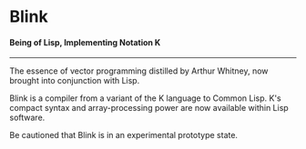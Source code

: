 <!-- TITLE/ -->

# Blink

<!-- /TITLE -->

#### Being of Lisp, Implementing Notation K

---

The essence of vector programming distilled by Arthur Whitney, now brought into conjunction with Lisp.

Blink is a compiler from a variant of the K language to Common Lisp. K's compact syntax and array-processing power are now available within Lisp software.

Be cautioned that Blink is in an experimental prototype state.